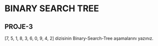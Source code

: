 # BINARY SEARCH TREE
## PROJE-3
[7, 5, 1, 8, 3, 6, 0, 9, 4, 2] dizisinin Binary-Search-Tree aşamalarını yazınız.